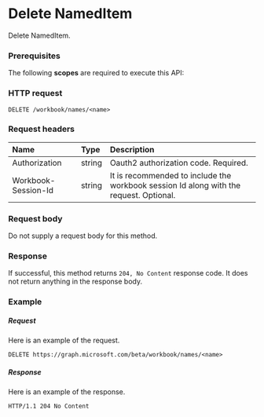 # Delete NamedItem

Delete NamedItem.
### Prerequisites
The following **scopes** are required to execute this API: 
### HTTP request
<!-- { "blockType": "ignored" } -->
```http
DELETE /workbook/names/<name>

```
### Request headers
| Name       | Type | Description|
|:---------------|:--------|:----------|
| Authorization  |string | Oauth2 authorization code. Required.| 
| Workbook-Session-Id  |string |It is recommended to include the workbook session Id along with the request. Optional.|

### Request body
Do not supply a request body for this method.


### Response
If successful, this method returns `204, No Content` response code. It does not return anything in the response body.

### Example
##### Request
Here is an example of the request.
<!-- {
  "blockType": "request",
  "name": "delete_nameditem"
}-->
```http
DELETE https://graph.microsoft.com/beta/workbook/names/<name>
```
##### Response
Here is an example of the response.
<!-- {
  "blockType": "response",
  "truncated": false
} -->
```http
HTTP/1.1 204 No Content
```

<!-- uuid: 8fcb5dbc-d5aa-4681-8e31-b001d5168d79
2015-10-25 14:57:30 UTC -->
<!-- {
  "type": "#page.annotation",
  "description": "Delete NamedItem",
  "keywords": "",
  "section": "documentation",
  "tocPath": ""
}-->